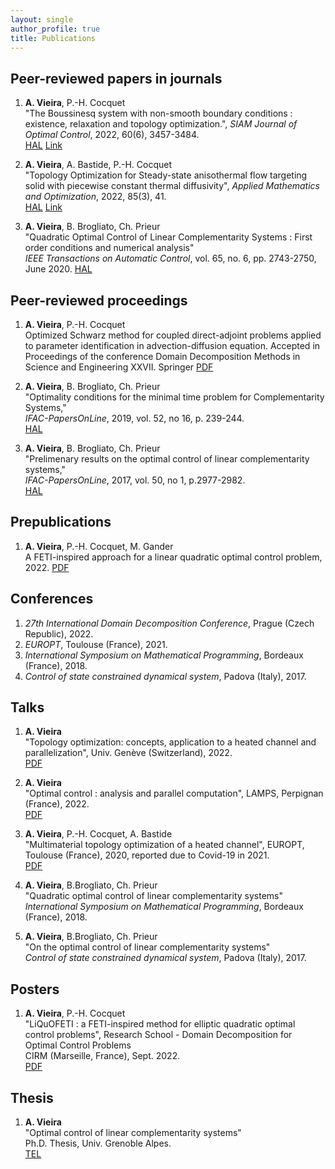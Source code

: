 ```yaml
---
layout: single
author_profile: true
title: Publications
---
```


## Peer-reviewed papers in journals
1. **A. Vieira**, P.-H. Cocquet <br/>
"The Boussinesq system with non-smooth boundary conditions : existence, relaxation and topology optimization.", 
*SIAM Journal of Optimal Control*, 2022, 60(6), 3457-3484. <br/>
[HAL](https://hal.archives-ouvertes.fr/hal-03207923)
[Link](https://doi.org/10.1137/21M1465159)

2. **A. Vieira**, A. Bastide, P.-H. Cocquet <br/>
"Topology Optimization for Steady-state anisothermal flow targeting solid with piecewise constant thermal diffusivity", 
*Applied Mathematics and Optimization*, 2022, 85(3), 41. <br/>
[HAL](https://hal.archives-ouvertes.fr/hal-02569142)
[Link](https://doi.org/10.1007/s00245-022-09828-5)

3. **A. Vieira**, B. Brogliato, Ch. Prieur <br/>
"Quadratic Optimal Control of Linear Complementarity Systems : First order conditions and numerical analysis" <br/>
*IEEE Transactions on Automatic Control*, vol. 65, no. 6, pp. 2743-2750, June 2020.
[HAL](https://hal.archives-ouvertes.fr/hal-01690400)

## Peer-reviewed proceedings
1. **A. Vieira**, P.-H. Cocquet <br/>
Optimized Schwarz method for coupled direct-adjoint problems applied to parameter identification in advection-diffusion equation. 
Accepted in Proceedings of the conference Domain Decomposition Methods in Science and Engineering XXVII. Springer
[PDF](pdf/Proceeding_DD27.pdf)

2. **A. Vieira**, B. Brogliato, Ch. Prieur <br/>
"Optimality conditions for the minimal time problem for Complementarity Systems," <br/>
*IFAC-PapersOnLine*, 2019, vol. 52, no 16, p. 239-244. <br/>
[HAL](https://hal.archives-ouvertes.fr/hal-01856054v1)

3. **A. Vieira**, B. Brogliato, Ch. Prieur <br/>
"Prelimenary results on the optimal control of linear complementarity systems," <br/>
*IFAC-PapersOnLine*, 2017, vol. 50, no 1, p.2977-2982. <br/>
[HAL](https://hal.archives-ouvertes.fr/hal-01493188v2)


## Prepublications
1. **A. Vieira**, P.-H. Cocquet, M. Gander <br/>
A FETI-inspired approach for a linear quadratic optimal control problem, 2022.
[PDF](pdf/liquofeti.pdf)



## Conferences
1. *27th International Domain Decomposition Conference*, Prague (Czech Republic), 2022.
2. *EUROPT*, Toulouse (France), 2021.
3. *International Symposium on Mathematical Programming*, Bordeaux (France), 2018.
4. *Control of state constrained dynamical system*, Padova (Italy), 2017.


## Talks
1. **A. Vieira**<br/>
"Topology optimization: concepts, application to a heated channel and parallelization", 
Univ. Genève (Switzerland), 2022.<br/>[PDF](pdf/talks/presentation_Geneve2022.pdf)

2. **A. Vieira**<br/>
"Optimal control : analysis and parallel computation", 
LAMPS, Perpignan (France), 2022.<br/>[PDF](pdf/talks/presentation_Perpignan2022.pdf)

3. **A. Vieira**, P.-H. Cocquet, A. Bastide<br/>
"Multimaterial topology optimization of a heated channel", 
EUROPT, Toulouse (France), 2020, reported due to Covid-19 in 2021.<br/>[PDF](pdf/talks/presentation_EUROPT2021.pdf)

4. **A. Vieira**, B.Brogliato, Ch. Prieur <br/>
"Quadratic optimal control of linear complementarity systems"<br/>
*International Symposium on Mathematical Programming*, Bordeaux (France), 2018.

5. **A. Vieira**, B.Brogliato, Ch. Prieur <br/>
"On the optimal control of linear complementarity systems"<br/>
*Control of state constrained dynamical system*, Padova (Italy), 2017.

## Posters
1. **A. Vieira**, P.-H. Cocquet<br/>
"LiQuOFETI : a FETI-inspired method for elliptic quadratic optimal control problems", 
Research School - Domain Decomposition for Optimal Control Problems <br/>
CIRM (Marseille, France), Sept. 2022.<br/>[PDF](pdf/posters/Poster_liquofeti.pdf)

## Thesis

1. **A. Vieira** <br/>
"Optimal control of linear complementarity systems" <br/>
Ph.D. Thesis, Univ. Grenoble Alpes. <br/>[TEL](https://tel.archives-ouvertes.fr/tel-01989048)

